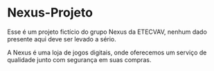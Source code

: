 # Nexus-Projeto
Esse é um projeto fictício do grupo Nexus da ETECVAV, nenhum dado presente aqui deve ser levado a sério.

A Nexus é uma loja de jogos digitais, onde oferecemos um serviço de qualidade junto com segurança em suas compras.


